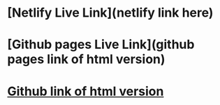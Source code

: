 # [Netlify Live Link](netlify link here)
# [Github pages Live Link](github pages link of html version)
# [Github link of html version](https://github.com/tyholman1/FashionBlog)

